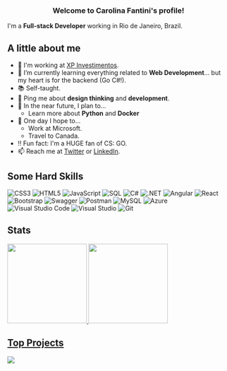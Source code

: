 <h3 align="center">
  Welcome to Carolina Fantini's profile!
</h3>

I'm a **Full-stack Developer** working in Rio de Janeiro, Brazil.

## A little about me

- 🔨 I'm working at [XP Investimentos](https://www.xpi.com.br/).
- 🌱 I’m currently learning everything related to **Web Development**... but my heart is for the backend (Go C#!).
- 📚 Self-taught.
- 💬 Ping me about **design thinking** and **development**.
- 🎯 In the near future, I plan to...
  - Learn more about **Python** and **Docker**
- 🤞 One day I hope to...
  - Work at Microsoft.
  - Travel to Canada.
- ‼️ Fun fact: I'm a HUGE fan of CS: GO.
- 📫 Reach me at [Twitter](https://twitter.com/carol_fantini) or [LinkedIn](https://linkedin.com/in/carolfantini).

## Some Hard Skills

![CSS3](https://img.shields.io/badge/CSS-%231572B6.svg?logo=css3)
![HTML5](https://img.shields.io/badge/HTML-%23E34F26.svg?logo=html5&logoColor=white)
![JavaScript](https://img.shields.io/badge/JavaScript-%23F7DF1E.svg?logo=javascript&logoColor=black)
![SQL](https://img.shields.io/badge/SQL-%23025E8C.svg?logo=amazon-dynamodb)
![C#](https://img.shields.io/badge/C%23-8A2BE2.svg?logo=c-sharp)
![.NET](https://img.shields.io/badge/.NET-5C2D91?logo=.net)
![Angular](https://img.shields.io/badge/Angular-F05032.svg?logo=angular)
![React](https://img.shields.io/badge/React-61DAFB.svg?logo=react&logoColor=white)
![Bootstrap](https://img.shields.io/badge/Bootstrap-5C2D91.svg?logo=bootstrap&logoColor=white)
![Swagger](https://img.shields.io/badge/Swagger-000033?logo=swagger)
![Postman](https://img.shields.io/badge/Postman-FF8533?logo=postman&logoColor=white)
![MySQL](https://img.shields.io/badge/MySQL-000066?logo=mysql&logoColor=white)
![Azure](https://img.shields.io/badge/Azure-3333FF.svg?logo=microsoft%20azure)
![Visual Studio Code](https://img.shields.io/badge/Visual%20Studio%20Code-0078d7.svg?logo=visual-studio-code&logoColor=white)
![Visual Studio](https://img.shields.io/badge/Visual%20Studio-5C2D91.svg?logo=visual-studio&logoColor=white)
![Git](https://img.shields.io/badge/-Git-F05032?&logo=git&logoColor=FFFFFF)

## Stats

<div>
 <a href="https://github.com/CarolFantini">
 <img height="180em" src="https://github-readme-stats.vercel.app/api?username=CarolFantini&show_icons=true&theme=vision-friendly-dark&include_all_commits=true&count_private=true&cache_seconds=1800&locale=en"/>
 <img height="180em" src="https://github-readme-stats.vercel.app/api/top-langs/?username=CarolFantini&layout=compact&langs_count=6&theme=vision-friendly-dark&cache_seconds=1800&locale=en"/>
</div>
  
## Top Projects

<a href="https://github.com/CarolFantini/BCChallenge">
  <img align="center" src="https://github-readme-stats.vercel.app/api/pin/?username=CarolFantini&repo=BCChallenge&theme=vision-friendly-dark&cache_seconds=1800&locale=en" />
</a>
